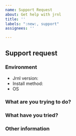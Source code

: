 ```yaml
---
name: Support Request
about: Get help with jrnl
title: ''
labels: ":new:, support"
assignees: ''

---
```


## Support request
<!--
Hello, and thank you for reporting an issue!
Please fill out the points below, as it will make our process much easier.
-->

### Environment
<!--
Please tell us about your environment
-->
  - Jrnl version: <!-- Run `jrnl -v` -->
  - Install method: <!-- How did you install jrnl? (pipx, brew, etc) -->
  - OS <!-- What is your operating system? (MacOS, Linux, Windows) -->

### What are you trying to do?
<!--
Please write a short description of what is happening.
-->

### What have you tried?
<!--
Have you tried anything to fix the problem? This can help give us more
information to help you with.
-->

### Other information
<!--
Is there anything else we should know that might be helpful?
e.g. detailed explanation, stacktraces, related issues, suggestions how to fix
-->
